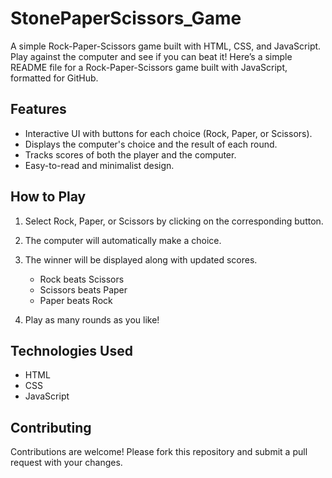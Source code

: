 # StonePaperScissors_Game
A simple Rock-Paper-Scissors game built with HTML, CSS, and JavaScript. Play against the computer and see if you can beat it!
Here’s a simple README file for a Rock-Paper-Scissors game built with JavaScript, formatted for GitHub.



## Features
- Interactive UI with buttons for each choice (Rock, Paper, or Scissors).
- Displays the computer's choice and the result of each round.
- Tracks scores of both the player and the computer.
- Easy-to-read and minimalist design.


## How to Play
1. Select Rock, Paper, or Scissors by clicking on the corresponding button.
2. The computer will automatically make a choice.
3. The winner will be displayed along with updated scores.

   - Rock beats Scissors
   - Scissors beats Paper
   - Paper beats Rock
4. Play as many rounds as you like!

## Technologies Used
- HTML
- CSS
- JavaScript

## Contributing
Contributions are welcome! Please fork this repository and submit a pull request with your changes.
